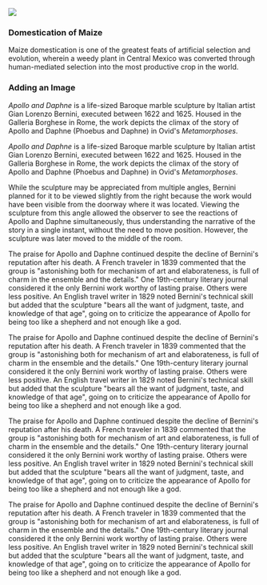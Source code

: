 <a href="https://juncture-digital.org"><img src="https://juncture-digital.org/images/ve-button.png"></a>

<param ve-config 
       title="Images and Juncture"
       author="Ashley Buchanan"
       banner="https://iiif.juncture-digital.org/banner/?url=https://upload.wikimedia.org/wikipedia/commons/4/47/Bartholomeus_Johannes_van_Hove%2C_Het_Mauritshuis_te_Den_Haag.jpg" 
       layout="vertical">

### Domestication of Maize
Maize domestication is one of the greatest feats of artificial selection and evolution, wherein a weedy plant in Central Mexico was converted through human-mediated selection into the most productive crop in the world.
<param ve-map
       title="Approximate timing and location of maize domestication."
       center="12.684407961343284, -76.70109703556372"
       zoom="3"
       show-labels
       time-dimension
       time-interval="-8700/900"
       duration="P10000Y"
       max-zoom="5"
       date-format="YYYY"
       fps="3"
       fill="#5C6609"
       auto-play="true">
<param ve-map-layer geojson 
       url="/Demo_2/spread_of_maize.json">

### Adding an Image
_Apollo and Daphne_ is a life-sized Baroque marble sculpture by Italian artist Gian Lorenzo Bernini, executed between 1622 and 1625. Housed in the Galleria Borghese in Rome, the work depicts the climax of the story of Apollo and Daphne (Phoebus and Daphne) in Ovid's _Metamorphoses_.
<param ve-image 
       url="https://upload.wikimedia.org/wikipedia/commons/a/ad/Bernini%27s_Apollo_and_Daphne_statue.jpg"
       label="Apollo and Daphne" 
       description="sculpture by Gian Lorenzo Bernini"
       license="CC BY-SA 4.0">

_Apollo and Daphne_ is a life-sized Baroque marble sculpture by Italian artist Gian Lorenzo Bernini, executed between 1622 and 1625. Housed in the Galleria Borghese in Rome, the work depicts the climax of the story of Apollo and Daphne (Phoebus and Daphne) in Ovid's _Metamorphoses_.
<param ve-image
       <param ve-image 
url="https://upload.wikimedia.org/wikipedia/commons/a/ad/Bernini%27s_Apollo_and_Daphne_statue.jpg"
       label="Apollo and Daphne" 
       description="sculpture by Gian Lorenzo Bernini"
       license="CC BY-SA 4.0"
       region="707,2019,1688,1374">

While the sculpture may be appreciated from multiple angles, Bernini planned for it to be viewed slightly from the right because the work would have been visible from the doorway where it was located. Viewing the sculpture from this angle allowed the observer to see the <span data-mouseover-image-zoomto="824,800,1152,938">reactions of Apollo and Daphne </span> simultaneously, thus understanding the narrative of the story in a single instant, without the need to move position. However, the sculpture was later moved to the middle of the room.
<param ve-image 
       url="https://upload.wikimedia.org/wikipedia/commons/a/ad/Bernini%27s_Apollo_and_Daphne_statue.jpg"
       label="Apollo and Daphne" 
       description="sculpture by Gian Lorenzo Bernini"
       license="CC BY-SA 4.0"
       fit="contain">


The praise for Apollo and Daphne continued despite the decline of Bernini's reputation after his death. A French traveler in 1839 commented that the group is "astonishing both for mechanism of art and elaborateness, is full of charm in the ensemble and the details." One 19th-century literary journal considered it the only Bernini work worthy of lasting praise. Others were less positive. An English travel writer in 1829 noted Bernini's technical skill but added that the sculpture "bears all the want of judgment, taste, and knowledge of that age", going on to criticize the appearance of Apollo for being too like a shepherd and not enough like a god.
<param ve-image 
       url="https://upload.wikimedia.org/wikipedia/commons/4/45/Apollo_%26_Daphne_September_2015-1a.jpg"
       label="Apollo and Daphne" 
       description="sculpture by Gian Lorenzo Bernini"
       license="CC BY-SA 4.0"
       fit="cover">
<param ve-image 
       url="https://upload.wikimedia.org/wikipedia/commons/0/0e/Gianlorenzo_bernini%2C_apollo_e_adfne%2C_marmo%2C_1622-25%2C_03.jpg"
       label="Apollo and Daphne" 
       description="sculpture by Gian Lorenzo Bernini"
       license="CC BY-SA 4.0"
       fit="cover">
<param ve-image 
       url="https://upload.wikimedia.org/wikipedia/commons/c/cb/Gianlorenzo_bernini%2C_apollo_e_adfne%2C_marmo%2C_1622-25%2C_05.jpg"
       label="Apollo and Daphne" 
       description="sculpture by Gian Lorenzo Bernini"
       license="CC BY-SA 4.0 "
       fit="cover">

The praise for Apollo and Daphne continued despite the decline of Bernini's reputation after his death. A French traveler in 1839 commented that the group is "astonishing both for mechanism of art and elaborateness, is full of charm in the ensemble and the details." One 19th-century literary journal considered it the only Bernini work worthy of lasting praise. Others were less positive. An English travel writer in 1829 noted Bernini's technical skill but added that the sculpture "bears all the want of judgment, taste, and knowledge of that age", going on to criticize the appearance of Apollo for being too like a shepherd and not enough like a god.
<param ve-compare curtain
       url="https://upload.wikimedia.org/wikipedia/commons/4/45/Apollo_%26_Daphne_September_2015-1a.jpg"
       label="Apollo and Daphne" 
       description="sculpture by Gian Lorenzo Bernini"
       license="CC BY-SA 4.0">
<param ve-compare
       url="https://upload.wikimedia.org/wikipedia/commons/0/0e/Gianlorenzo_bernini%2C_apollo_e_adfne%2C_marmo%2C_1622-25%2C_03.jpg"
       label="Apollo and Daphne" 
       description="sculpture by Gian Lorenzo Bernini"
       license="CC BY-SA 4.0">

The praise for Apollo and Daphne continued despite the decline of Bernini's reputation after his death. A French traveler in 1839 commented that the group is "astonishing both for mechanism of art and elaborateness, is full of charm in the ensemble and the details." One 19th-century literary journal considered it the only Bernini work worthy of lasting praise. Others were less positive. An English travel writer in 1829 noted Bernini's technical skill but added that the sculpture "bears all the want of judgment, taste, and knowledge of that age", going on to criticize the appearance of Apollo for being too like a shepherd and not enough like a god.
<param ve-compare sync
       url="https://upload.wikimedia.org/wikipedia/commons/4/45/Apollo_%26_Daphne_September_2015-1a.jpg"
       label="Apollo and Daphne" 
       description="sculpture by Gian Lorenzo Bernini"
       license="CC BY-SA 4.0">
<param ve-compare
       url="https://upload.wikimedia.org/wikipedia/commons/0/0e/Gianlorenzo_bernini%2C_apollo_e_adfne%2C_marmo%2C_1622-25%2C_03.jpg"
       label="Apollo and Daphne" 
       description="sculpture by Gian Lorenzo Bernini"
       license="CC BY-SA 4.0">

The praise for Apollo and Daphne continued despite the decline of Bernini's reputation after his death. A French traveler in 1839 commented that the group is "astonishing both for mechanism of art and elaborateness, is full of charm in the ensemble and the details." One 19th-century literary journal considered it the only Bernini work worthy of lasting praise. Others were less positive. An English travel writer in 1829 noted Bernini's technical skill but added that the sculpture "bears all the want of judgment, taste, and knowledge of that age", going on to criticize the appearance of Apollo for being too like a shepherd and not enough like a god.
<param ve-image
       url="https://upload.wikimedia.org/wikipedia/commons/0/0e/Gianlorenzo_bernini%2C_apollo_e_adfne%2C_marmo%2C_1622-25%2C_03.jpg"
       label="Apollo and Daphne" 
       description="sculpture by Gian Lorenzo Bernini"
       license="CC BY-SA 4.0">
